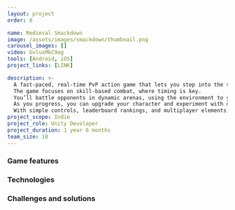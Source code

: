 ```yaml
---
layout: project
order: 8

name: Medieval Smackdown
image: /assets/images/smackdown/thumbnail.png
carousel_images: []
video: GvluxMkC9ag
tools: [Android, iOS]
project_links: [LINK]

description: >-
  A fast-paced, real-time PvP action game that lets you step into the shoes of a unique medieval hero, such as a drunken Viking or a fierce executioner. \n
  The game focuses on skill-based combat, where timing is key. 
  You’ll battle opponents in dynamic arenas, using the environment to your advantage and unleashing devastating special moves like javelin storms and axe throws. \n
  As you progress, you can upgrade your character and experiment with different spell decks to craft the ultimate strategy. 
  With simple controls, leaderboard rankings, and multiplayer elements, it offers a thrilling and competitive experience.
project_scope: Indie
project_role: Unity Developer
project_duration: 1 year 6 months
team_size: 10
---
```


### Game features

### Technologies

### Challenges and solutions
